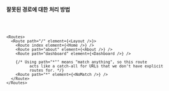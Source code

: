 

#### 잘못된 경로에 대한 처리 방법

  <code>
  
    <Routes>
      <Route path="/" element={<Layout />}>
        <Route index element={<Home />} />
        <Route path="about" element={<About />} />
        <Route path="dashboard" element={<Dashboard />} />

        {/* Using path="*"" means "match anything", so this route
              acts like a catch-all for URLs that we don't have explicit
              routes for. */}
        <Route path="*" element={<NoMatch />} />
      </Route>
    </Routes>
    
  </code>
